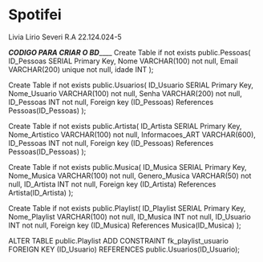 # Spotifei
Livia Lirio Severi   R.A 22.124.024-5


_____________CODIGO PARA CRIAR O BD_________________
Create Table if not exists public.Pessoas(
	ID_Pessoas SERIAL Primary Key,
	Nome VARCHAR(100) not null,
	Email VARCHAR(200) unique not null,
	idade INT
);

Create Table if not exists public.Usuarios(
	ID_Usuario SERIAL Primary Key,
	Nome_Usuario VARCHAR(100) not null,
	Senha VARCHAR(200) not null,
	ID_Pessoas INT not null,
	Foreign key (ID_Pessoas) References Pessoas(ID_Pessoas)
);

Create Table if not exists public.Artista(
	ID_Artista SERIAL Primary Key,
	Nome_Artistico VARCHAR(100) not null,
	Informacoes_ART VARCHAR(600),
	ID_Pessoas INT not null,
	Foreign key (ID_Pessoas) References Pessoas(ID_Pessoas)
);

Create Table if not exists public.Musica(
	ID_Musica SERIAL Primary Key,
	Nome_Musica VARCHAR(100) not null,
	Genero_Musica VARCHAR(50) not null,
	ID_Artista INT not null,
	Foreign key (ID_Artista) References Artista(ID_Artista)
);

Create Table if not exists public.Playlist(
	ID_Playlist SERIAL Primary Key,
	Nome_Playlist VARCHAR(100) not null,
	ID_Musica INT not null,
	ID_Usuario INT not null,
	Foreign key (ID_Musica) References Musica(ID_Musica)
);

ALTER TABLE public.Playlist
ADD CONSTRAINT fk_playlist_usuario
FOREIGN KEY (ID_Usuario)
REFERENCES public.Usuarios(ID_Usuario);